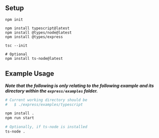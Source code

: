 ## Setup ##

```
npm init

npm install typescript@latest
npm install @types/node@latest
npm install @types/express

tsc --init

# Optional
npm install ts-node@latest
```

## Example Usage ##

***Note that the following is only relating
to the following example and its directory
within the `express/examples` folder.***

```bash
# Current working directory should be
#   $ ./express/examples/typescript

npm install .
npm run start

# Optionally, if ts-node is installed
ts-node .
```
